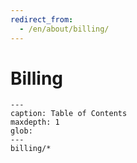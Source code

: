 ```yaml
---
redirect_from:
  - /en/about/billing/
---
```


# Billing

```{toctree}
---
caption: Table of Contents
maxdepth: 1
glob:
---
billing/*
```
